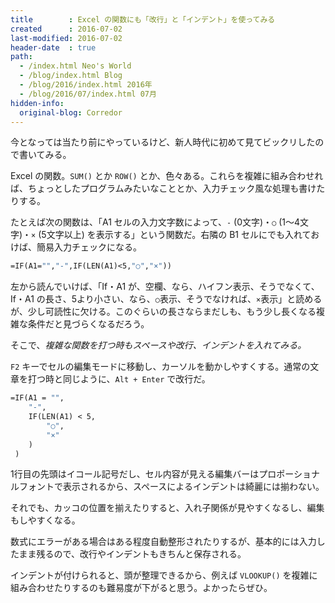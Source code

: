 ```yaml
---
title        : Excel の関数にも「改行」と「インデント」を使ってみる
created      : 2016-07-02
last-modified: 2016-07-02
header-date  : true
path:
  - /index.html Neo's World
  - /blog/index.html Blog
  - /blog/2016/index.html 2016年
  - /blog/2016/07/index.html 07月
hidden-info:
  original-blog: Corredor
---
```


今となっては当たり前にやっているけど、新人時代に初めて見てビックリしたので書いてみる。

Excel の関数。`SUM()` とか `ROW()` とか、色々ある。これらを複雑に組み合わせれば、ちょっとしたプログラムみたいなこととか、入力チェック風な処理も書けたりする。

たとえば次の関数は、「A1 セルの入力文字数によって、`-` (0文字)・`○` (1～4文字)・`×` (5文字以上) を表示する」という関数だ。右隣の B1 セルにでも入れておけば、簡易入力チェックになる。

```vb
=IF(A1="","-",IF(LEN(A1)<5,"○","×"))
```

左から読んでいけば、「If・A1 が、空欄、なら、ハイフン表示、そうでなくて、If・A1 の長さ、5より小さい、なら、`○`表示、そうでなければ、`×`表示」と読めるが、少し可読性に欠ける。このぐらいの長さならまだしも、もう少し長くなる複雑な条件だと見づらくなるだろう。

そこで、*複雑な関数を打つ時もスペースや改行、インデントを入れてみる。*

`F2` キーでセルの編集モードに移動し、カーソルを動かしやすくする。通常の文章を打つ時と同じように、`Alt + Enter` で改行だ。

```vb
=IF(A1 = "",
    "-",
    IF(LEN(A1) < 5,
        "○",
        "×"
    )
 )
```

1行目の先頭はイコール記号だし、セル内容が見える編集バーはプロポーショナルフォントで表示されるから、スペースによるインデントは綺麗には揃わない。

それでも、カッコの位置を揃えたりすると、入れ子関係が見やすくなるし、編集もしやすくなる。

数式にエラーがある場合はある程度自動整形されたりするが、基本的には入力したまま残るので、改行やインデントもきちんと保存される。

インデントが付けられると、頭が整理できるから、例えば `VLOOKUP()` を複雑に組み合わせたりするのも難易度が下がると思う。よかったらぜひ。
